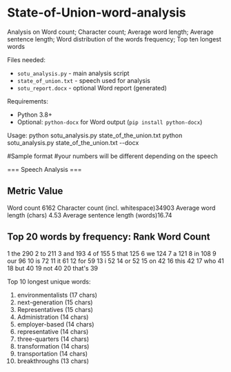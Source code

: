 # State-of-Union-word-analysis
Analysis on Word count; Character count; Average word length; Average sentence length; Word distribution of the words frequency; Top ten longest words

Files needed:
- `sotu_analysis.py` - main analysis script
- `state_of_union.txt` - speech used for analysis
- `sotu_report.docx` - optional Word report (generated)

Requirements:
- Python 3.8+
- Optional: `python-docx` for Word output (`pip install python-docx`)

Usage:
python sotu_analysis.py state_of_the_union.txt
python sotu_analysis.py state_of_the_union.txt --docx

#Sample format
#your numbers will be different depending on the speech


=== Speech Analysis ===

Metric                        Value
--------------------------------------------------
Word count                    6162
Character count (incl. whitespace)34903
Average word length (chars)   4.53
Average sentence length (words)16.74

Top 20 words by frequency:
Rank Word                Count
----------------------------------------
1    the                 290
2    to                  211
3    and                 193
4    of                  155
5    that                125
6    we                  124
7    a                   121
8    in                  108
9    our                 96
10   is                  72
11   it                  61
12   for                 59
13   i                   52
14   or                  52
15   on                  42
16   this                42
17   who                 41
18   but                 40
19   not                 40
20   that's              39

Top 10 longest unique words:
1. environmentalists (17 chars)
2. next-generation (15 chars)
3. Representatives (15 chars)
4. Administration (14 chars)
5. employer-based (14 chars)
6. representative (14 chars)
7. three-quarters (14 chars)
8. transformation (14 chars)
9. transportation (14 chars)
10. breakthroughs (13 chars)

